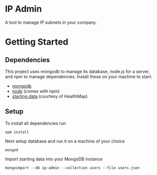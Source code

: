 IP Admin
===========

A tool to manage IP subnets in your company.

# Getting Started

## Dependencies
This project uses mongodb to manage its database, node.js for a server, and npm to manage dependencies. Install these on your machine to start:

 - [mongodb](http://docs.mongodb.org/manual/installation/)
 - [node](http://nodejs.org/download/) (comes with npm)
 - [starting data](https://github.com/anvk/ip-admin/test/data/users.json) (courtesy of HealthMap)

## Setup

To install all dependencies run

```
npm install
```

Next setup database and run it on a machine of your choice

```
mongod
```

Import starting data into your MongoDB instance

```
mongoimport --db ip-admin --collection users --file users.json
```